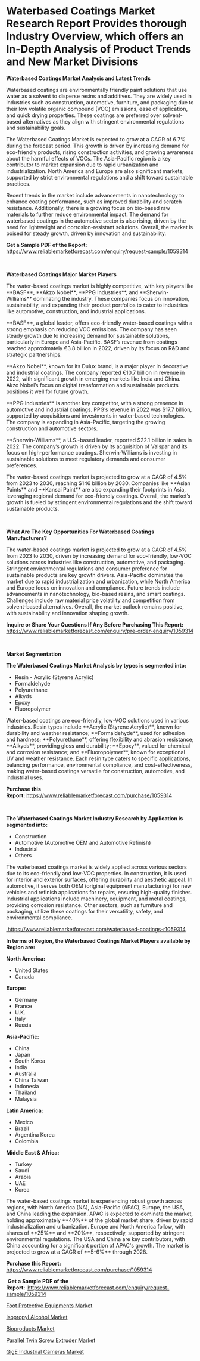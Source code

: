 <p><h1>Waterbased Coatings Market Research Report Provides thorough Industry Overview, which offers an In-Depth Analysis of Product Trends and New Market Divisions</h1></p><p><strong>Waterbased Coatings Market Analysis and Latest Trends</strong></p>
<p><p>Waterbased coatings are environmentally friendly paint solutions that use water as a solvent to disperse resins and additives. They are widely used in industries such as construction, automotive, furniture, and packaging due to their low volatile organic compound (VOC) emissions, ease of application, and quick drying properties. These coatings are preferred over solvent-based alternatives as they align with stringent environmental regulations and sustainability goals.</p><p>The Waterbased Coatings Market is expected to grow at a CAGR of 6.7% during the forecast period. This growth is driven by increasing demand for eco-friendly products, rising construction activities, and growing awareness about the harmful effects of VOCs. The Asia-Pacific region is a key contributor to market expansion due to rapid urbanization and industrialization. North America and Europe are also significant markets, supported by strict environmental regulations and a shift toward sustainable practices.</p><p>Recent trends in the market include advancements in nanotechnology to enhance coating performance, such as improved durability and scratch resistance. Additionally, there is a growing focus on bio-based raw materials to further reduce environmental impact. The demand for waterbased coatings in the automotive sector is also rising, driven by the need for lightweight and corrosion-resistant solutions. Overall, the market is poised for steady growth, driven by innovation and sustainability.</p></p>
<p><strong>Get a Sample PDF of the Report:&nbsp;</strong> <a href="https://www.reliablemarketforecast.com/enquiry/request-sample/1059314?utm_campaign=1899&utm_medium=2&utm_source=Github&utm_content=ia&utm_term=25012025&utm_id=waterbased-coatings">https://www.reliablemarketforecast.com/enquiry/request-sample/1059314</a></p>
<p>&nbsp;</p>
<p><strong>Waterbased Coatings Major Market Players</strong></p>
<p><p>The water-based coatings market is highly competitive, with key players like **BASF**, **Akzo Nobel**, **PPG Industries**, and **Sherwin-Williams** dominating the industry. These companies focus on innovation, sustainability, and expanding their product portfolios to cater to industries like automotive, construction, and industrial applications.</p><p>**BASF**, a global leader, offers eco-friendly water-based coatings with a strong emphasis on reducing VOC emissions. The company has seen steady growth due to increasing demand for sustainable solutions, particularly in Europe and Asia-Pacific. BASF’s revenue from coatings reached approximately €3.8 billion in 2022, driven by its focus on R&D and strategic partnerships.</p><p>**Akzo Nobel**, known for its Dulux brand, is a major player in decorative and industrial coatings. The company reported €10.7 billion in revenue in 2022, with significant growth in emerging markets like India and China. Akzo Nobel’s focus on digital transformation and sustainable products positions it well for future growth.</p><p>**PPG Industries** is another key competitor, with a strong presence in automotive and industrial coatings. PPG’s revenue in 2022 was $17.7 billion, supported by acquisitions and investments in water-based technologies. The company is expanding in Asia-Pacific, targeting the growing construction and automotive sectors.</p><p>**Sherwin-Williams**, a U.S.-based leader, reported $22.1 billion in sales in 2022. The company’s growth is driven by its acquisition of Valspar and its focus on high-performance coatings. Sherwin-Williams is investing in sustainable solutions to meet regulatory demands and consumer preferences.</p><p>The water-based coatings market is projected to grow at a CAGR of 4.5% from 2023 to 2030, reaching $146 billion by 2030. Companies like **Asian Paints** and **Kansai Paint** are also expanding their footprints in Asia, leveraging regional demand for eco-friendly coatings. Overall, the market’s growth is fueled by stringent environmental regulations and the shift toward sustainable products.</p></p>
<p>&nbsp;</p>
<p><strong>What Are The Key Opportunities For Waterbased Coatings Manufacturers?</strong></p>
<p><p>The water-based coatings market is projected to grow at a CAGR of 4.5% from 2023 to 2030, driven by increasing demand for eco-friendly, low-VOC solutions across industries like construction, automotive, and packaging. Stringent environmental regulations and consumer preference for sustainable products are key growth drivers. Asia-Pacific dominates the market due to rapid industrialization and urbanization, while North America and Europe focus on innovation and compliance. Future trends include advancements in nanotechnology, bio-based resins, and smart coatings. Challenges include raw material price volatility and competition from solvent-based alternatives. Overall, the market outlook remains positive, with sustainability and innovation shaping growth.</p></p>
<p><strong>Inquire or Share Your Questions If Any Before Purchasing This Report:</strong> <a href="https://www.reliablemarketforecast.com/enquiry/pre-order-enquiry/1059314?utm_campaign=1899&utm_medium=2&utm_source=Github&utm_content=ia&utm_term=25012025&utm_id=waterbased-coatings">https://www.reliablemarketforecast.com/enquiry/pre-order-enquiry/1059314</a></p>
<p>&nbsp;</p>
<p><strong>Market Segmentation</strong></p>
<p><strong>The Waterbased Coatings Market Analysis by types is segmented into:</strong></p>
<p><ul><li>Resin - Acrylic (Styrene Acrylic)</li><li>Formaldehyde</li><li>Polyurethane</li><li>Alkyds</li><li>Epoxy</li><li>Fluoropolymer</li></ul></p>
<p><p>Water-based coatings are eco-friendly, low-VOC solutions used in various industries. Resin types include **Acrylic (Styrene Acrylic)**, known for durability and weather resistance; **Formaldehyde**, used for adhesion and hardness; **Polyurethane**, offering flexibility and abrasion resistance; **Alkyds**, providing gloss and durability; **Epoxy**, valued for chemical and corrosion resistance; and **Fluoropolymer**, known for exceptional UV and weather resistance. Each resin type caters to specific applications, balancing performance, environmental compliance, and cost-effectiveness, making water-based coatings versatile for construction, automotive, and industrial uses.</p></p>
<p><strong>Purchase this Report:&nbsp;</strong><a href="https://www.reliablemarketforecast.com/purchase/1059314?utm_campaign=1899&utm_medium=2&utm_source=Github&utm_content=ia&utm_term=25012025&utm_id=waterbased-coatings">https://www.reliablemarketforecast.com/purchase/1059314</a></p>
<p>&nbsp;</p>
<p><strong>The Waterbased Coatings Market Industry Research by Application is segmented into:</strong></p>
<p><ul><li>Construction</li><li>Automotive (Automotive OEM and Automotive Refinish)</li><li>Industrial</li><li>Others</li></ul></p>
<p><p>The waterbased coatings market is widely applied across various sectors due to its eco-friendly and low-VOC properties. In construction, it is used for interior and exterior surfaces, offering durability and aesthetic appeal. In automotive, it serves both OEM (original equipment manufacturing) for new vehicles and refinish applications for repairs, ensuring high-quality finishes. Industrial applications include machinery, equipment, and metal coatings, providing corrosion resistance. Other sectors, such as furniture and packaging, utilize these coatings for their versatility, safety, and environmental compliance.</p></p>
<p><a href="https://www.reliablemarketforecast.com/waterbased-coatings-r1059314?utm_campaign=1899&utm_medium=2&utm_source=Github&utm_content=ia&utm_term=25012025&utm_id=waterbased-coatings">&nbsp;https://www.reliablemarketforecast.com/waterbased-coatings-r1059314</a></p>
<p><strong>In terms of Region, the Waterbased Coatings Market Players available by Region are:</strong></p>
<p>
    <p> <strong> North America: </strong>
        <ul>
            <li>United States</li>
            <li>Canada</li>
        </ul>
        </p> 
    <p> <strong> Europe: </strong>
        <ul>
            <li>Germany</li>
            <li>France</li>
            <li>U.K.</li>
            <li>Italy</li>
            <li>Russia</li>
        </ul>
        </p> 
    <p> <strong> Asia-Pacific: </strong>
        <ul>
            <li>China</li>
            <li>Japan</li>
            <li>South Korea</li>
            <li>India</li>
            <li>Australia</li>
            <li>China Taiwan</li>
            <li>Indonesia</li>
            <li>Thailand</li>
            <li>Malaysia</li>
        </ul>
        </p> 
    <p> <strong> Latin America: </strong>
        <ul>
            <li>Mexico</li>
            <li>Brazil</li>
            <li>Argentina Korea</li>
            <li>Colombia</li>
        </ul>
        </p> 
    <p> <strong> Middle East & Africa: </strong>
        <ul>
            <li>Turkey</li>
            <li>Saudi</li>
            <li>Arabia</li>
            <li>UAE</li>
            <li>Korea</li>
        </ul>
    </p>
    </p>
<p><p>The water-based coatings market is experiencing robust growth across regions, with North America (NA), Asia-Pacific (APAC), Europe, the USA, and China leading the expansion. APAC is expected to dominate the market, holding approximately **40%** of the global market share, driven by rapid industrialization and urbanization. Europe and North America follow, with shares of **25%** and **20%**, respectively, supported by stringent environmental regulations. The USA and China are key contributors, with China accounting for a significant portion of APAC's growth. The market is projected to grow at a CAGR of **5-6%** through 2028.</p></p>
<p><strong>Purchase this Report: </strong><a href="https://www.reliablemarketforecast.com/purchase/1059314?utm_campaign=1899&utm_medium=2&utm_source=Github&utm_content=ia&utm_term=25012025&utm_id=waterbased-coatings">https://www.reliablemarketforecast.com/purchase/1059314</a></p>
<p>&nbsp;<strong>Get a Sample PDF of the Report:&nbsp;&nbsp;</strong><a href="https://www.reliablemarketforecast.com/enquiry/request-sample/1059314?utm_campaign=1899&utm_medium=2&utm_source=Github&utm_content=ia&utm_term=25012025&utm_id=waterbased-coatings">https://www.reliablemarketforecast.com/enquiry/request-sample/1059314</a></p>
<p><strong></strong></p>
<p><p><a href="https://www.linkedin.com/pulse/foot-protective-equipments-market-analysis-major-challenges-jrh9e?utm_campaign=1899&utm_medium=2&utm_source=Github&utm_content=ia&utm_term=25012025&utm_id=waterbased-coatings">Foot Protective Equipments Market</a></p><p><a href="https://github.com/norbeludie83/Market-Research-Report-List-1/blob/main/isopropyl-alcohol-market.md?utm_campaign=1899&utm_medium=2&utm_source=Github&utm_content=ia&utm_term=25012025&utm_id=waterbased-coatings">Isopropyl Alcohol Market</a></p><p><a href="https://github.com/jerhoskinson197676/Market-Research-Report-List-1/blob/main/bioproducts-market.md?utm_campaign=1899&utm_medium=2&utm_source=Github&utm_content=ia&utm_term=25012025&utm_id=waterbased-coatings">Bioproducts Market</a></p><p><a href="https://www.linkedin.com/pulse/navigating-global-parallel-twin-screw-extruder-market-m1wle?utm_campaign=1899&utm_medium=2&utm_source=Github&utm_content=ia&utm_term=25012025&utm_id=waterbased-coatings">Parallel Twin Screw Extruder Market</a></p><p><a href="https://www.linkedin.com/pulse/gige-industrial-cameras-market-evolution-regional-adaptations-87apc?utm_campaign=1899&utm_medium=2&utm_source=Github&utm_content=ia&utm_term=25012025&utm_id=waterbased-coatings">GigE Industrial Cameras Market</a></p></p>